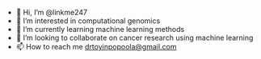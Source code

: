- 👋 Hi, I’m @linkme247
- 👀 I’m interested in computational genomics
- 🌱 I’m currently learning machine learning methods
- 💞️ I’m looking to collaborate on cancer research using machine learning
- 📫 How to reach me drtoyinpopoola@gmail.com

<!---
linkme247/linkme247 is a ✨ special ✨ repository because its `README.md` (this file) appears on your GitHub profile.
You can click the Preview link to take a look at your changes.
--->
